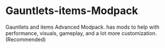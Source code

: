 # Gauntlets-items-Modpack
Gauntlets and items Advanced Modpack. has mods to help with performance, visuals, gameplay, and a lot more customization. (Recommended)
